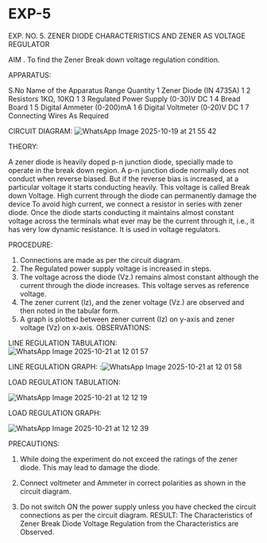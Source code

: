 # EXP-5
EXP. NO. 5. 		ZENER DIODE CHARACTERISTICS AND ZENER AS VOLTAGE REGULATOR

AIM
. To find the Zener Break down voltage regulation condition.

APPARATUS:

S.No	Name of the Apparatus	Range	Quantity
1	Zener Diode (IN 4735A)		1
2	Resistors	1KΩ, 10KΩ	1
3	Regulated Power Supply	(0-30)V DC	1
4	Bread Board		1
5	Digital Ammeter	(0-200)mA	1
6	Digital Voltmeter	(0-20)V DC	1
7	Connecting Wires	As Required	

CIRCUIT DIAGRAM:
![WhatsApp Image 2025-10-19 at 21 55 42](https://github.com/user-attachments/assets/c9a06688-b672-4928-bb0b-20680ca51b3c)


THEORY:
	
A zener diode is heavily doped p-n junction diode, specially made to operate in the break down region. A p-n junction diode normally does not conduct when reverse biased. But if the reverse bias is increased, at a particular voltage it starts conducting heavily. This voltage is called Break down Voltage. High current through the diode can permanently damage the device To avoid high current, we connect a resistor in series with zener diode. Once the diode starts conducting it maintains almost constant voltage across the terminals what ever may be the current through it, i.e., it has very low dynamic resistance. It is used in voltage regulators.

PROCEDURE:

1. Connections are made as per the circuit diagram.
2. The Regulated power supply voltage is increased in steps.
3. The voltage across the diode (Vz.) remains almost constant although the current through the diode increases. This voltage serves as reference voltage.
4. The zener current (lz), and the zener voltage (Vz.) are observed and then noted in the tabular form.
4. A graph is plotted between zener current (Iz) on y-axis and zener voltage (Vz) on x-axis.
OBSERVATIONS:

 LINE REGULATION TABULATION:
![WhatsApp Image 2025-10-21 at 12 01 57](https://github.com/user-attachments/assets/e72eac6f-90b1-49f6-bd7b-e543e1948877)

LINE REGULATION GRAPH:
:![WhatsApp Image 2025-10-21 at 12 01 58](https://github.com/user-attachments/assets/b59531e4-aaaf-4ecb-8d8e-aca66b104400)

LOAD REGULATION TABULATION:

![WhatsApp Image 2025-10-21 at 12 12 19](https://github.com/user-attachments/assets/5d7335ae-f3fb-4a60-abfe-b422c7c0bd13)

LOAD REGULATION GRAPH:

![WhatsApp Image 2025-10-21 at 12 12 39](https://github.com/user-attachments/assets/2df9df15-ad67-4d4f-a4b7-08a3bcf16b93)

PRECAUTIONS:


1. While doing the experiment do not exceed the ratings of the zener diode. This may lead to damage the diode.
2. Connect voltmeter and Ammeter in correct polarities as shown in the circuit diagram.

3. Do not switch ON the power supply unless you have checked the circuit connections as per the circuit diagram.
RESULT:
The Characteristics of Zener Break Diode Voltage Regulation from the Characteristics are Observed.
